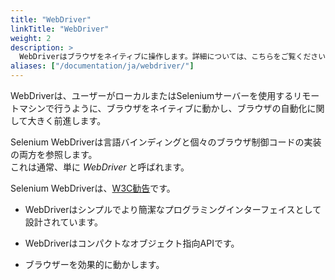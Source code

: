 ```yaml
---
title: "WebDriver"
linkTitle: "WebDriver"
weight: 2
description: >
  WebDriverはブラウザをネイティブに操作します。詳細については、こちらをご覧ください。
aliases: ["/documentation/ja/webdriver/"]
---
```


WebDriverは、ユーザーがローカルまたはSeleniumサーバーを使用するリモートマシンで行うように、ブラウザをネイティブに動かし、ブラウザの自動化に関して大きく前進します。

Selenium WebDriverは言語バインディングと個々のブラウザ制御コードの実装の両方を参照します。  
これは通常、単に _WebDriver_ と呼ばれます。

Selenium WebDriverは、[W3C勧告](https://www.w3.org/TR/webdriver1/)です。

* WebDriverはシンプルでより簡潔なプログラミングインターフェイスとして設計されています。

* WebDriverはコンパクトなオブジェクト指向APIです。

* ブラウザーを効果的に動かします。
